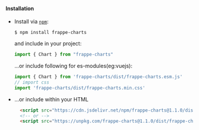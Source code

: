 #### Installation
* Install via [`npm`](https://www.npmjs.com/get-npm):

  ```console
  $ npm install frappe-charts
  ```

  and include in your project:
  ```js
  import { Chart } from "frappe-charts"
  ```

  ...or include following for es-modules(eg:vuejs):
  ```js
  import { Chart } from 'frappe-charts/dist/frappe-charts.esm.js'
  // import css
  import 'frappe-charts/dist/frappe-charts.min.css'
  ```

* ...or include within your HTML

  ```html
    <script src="https://cdn.jsdelivr.net/npm/frappe-charts@1.1.0/dist/frappe-charts.min.iife.js"></script>
    <!-- or -->
    <script src="https://unpkg.com/frappe-charts@1.1.0/dist/frappe-charts.min.iife.js"></script>
  ```

